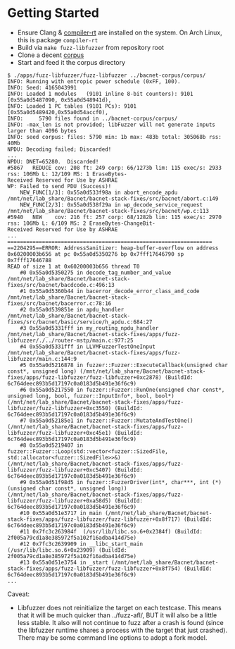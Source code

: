 # Getting Started

* Ensure Clang & [compiler-rt](https://compiler-rt.llvm.org/) are installed on the system. On Arch Linux, this is package `compiler-rt`
* Build via `make fuzz-libfuzzer` from repository root
* Clone a decent [corpus](https://github.com/CrystalPeakSecurity/bacnet-corpus/tree/main)
* Start and feed it the corpus directory

```
$ ./apps/fuzz-libfuzzer/fuzz-libfuzzer ../bacnet-corpus/corpus/
INFO: Running with entropic power schedule (0xFF, 100).
INFO: Seed: 4165043991
INFO: Loaded 1 modules   (9101 inline 8-bit counters): 9101 [0x55a0d5487090, 0x55a0d548941d),
INFO: Loaded 1 PC tables (9101 PCs): 9101 [0x55a0d5489420,0x55a0d54accf0),
INFO:     5790 files found in ../bacnet-corpus/corpus/
INFO: -max_len is not provided; libFuzzer will not generate inputs larger than 4096 bytes
INFO: seed corpus: files: 5790 min: 1b max: 483b total: 305068b rss: 40Mb
NPDU: Decoding failed; Discarded!
...
NPDU: DNET=65280.  Discarded!
#5867	REDUCE cov: 208 ft: 249 corp: 66/1273b lim: 115 exec/s: 2933 rss: 106Mb L: 12/109 MS: 1 EraseBytes-
Received Reserved for Use by ASHRAE
WP: Failed to send PDU (Success)!
	NEW_FUNC[1/3]: 0x55a0d533f98a in abort_encode_apdu /mnt/net/lab_share/Bacnet/bacnet-stack-fixes/src/bacnet/abort.c:149
	NEW_FUNC[2/3]: 0x55a0d538f29a in wp_decode_service_request /mnt/net/lab_share/Bacnet/bacnet-stack-fixes/src/bacnet/wp.c:113
#5940	NEW    cov: 216 ft: 257 corp: 68/1282b lim: 115 exec/s: 2970 rss: 106Mb L: 6/109 MS: 2 EraseBytes-ChangeBit-
Received Reserved for Use by ASHRAE
...
=================================================================
==2204295==ERROR: AddressSanitizer: heap-buffer-overflow on address 0x60200003b656 at pc 0x55a0d5350276 bp 0x7fff17646790 sp 0x7fff17646788
READ of size 1 at 0x60200003b656 thread T0
    #0 0x55a0d5350275 in decode_tag_number_and_value /mnt/net/lab_share/Bacnet/bacnet-stack-fixes/src/bacnet/bacdcode.c:496:13
    #1 0x55a0d5360b44 in bacerror_decode_error_class_and_code /mnt/net/lab_share/Bacnet/bacnet-stack-fixes/src/bacnet/bacerror.c:78:16
    #2 0x55a0d539851e in apdu_handler /mnt/net/lab_share/Bacnet/bacnet-stack-fixes/src/bacnet/basic/service/h_apdu.c:684:27
    #3 0x55a0d5331fff in my_routing_npdu_handler /mnt/net/lab_share/Bacnet/bacnet-stack-fixes/apps/fuzz-libfuzzer/./../router-mstp/main.c:977:25
    #4 0x55a0d5331fff in LLVMFuzzerTestOneInput /mnt/net/lab_share/Bacnet/bacnet-stack-fixes/apps/fuzz-libfuzzer/main.c:144:9
    #5 0x55a0d5216878 in fuzzer::Fuzzer::ExecuteCallback(unsigned char const*, unsigned long) (/mnt/net/lab_share/Bacnet/bacnet-stack-fixes/apps/fuzz-libfuzzer/fuzz-libfuzzer+0xc2878) (BuildId: 6c764deec893b5d17197c0a0183d5b491e36f6c9)
    #6 0x55a0d5217550 in fuzzer::Fuzzer::RunOne(unsigned char const*, unsigned long, bool, fuzzer::InputInfo*, bool, bool*) (/mnt/net/lab_share/Bacnet/bacnet-stack-fixes/apps/fuzz-libfuzzer/fuzz-libfuzzer+0xc3550) (BuildId: 6c764deec893b5d17197c0a0183d5b491e36f6c9)
    #7 0x55a0d52185e1 in fuzzer::Fuzzer::MutateAndTestOne() (/mnt/net/lab_share/Bacnet/bacnet-stack-fixes/apps/fuzz-libfuzzer/fuzz-libfuzzer+0xc45e1) (BuildId: 6c764deec893b5d17197c0a0183d5b491e36f6c9)
    #8 0x55a0d5219407 in fuzzer::Fuzzer::Loop(std::vector<fuzzer::SizedFile, std::allocator<fuzzer::SizedFile>>&) (/mnt/net/lab_share/Bacnet/bacnet-stack-fixes/apps/fuzz-libfuzzer/fuzz-libfuzzer+0xc5407) (BuildId: 6c764deec893b5d17197c0a0183d5b491e36f6c9)
    #9 0x55a0d51f98d5 in fuzzer::FuzzerDriver(int*, char***, int (*)(unsigned char const*, unsigned long)) (/mnt/net/lab_share/Bacnet/bacnet-stack-fixes/apps/fuzz-libfuzzer/fuzz-libfuzzer+0xa58d5) (BuildId: 6c764deec893b5d17197c0a0183d5b491e36f6c9)
    #10 0x55a0d51e3717 in main (/mnt/net/lab_share/Bacnet/bacnet-stack-fixes/apps/fuzz-libfuzzer/fuzz-libfuzzer+0x8f717) (BuildId: 6c764deec893b5d17197c0a0183d5b491e36f6c9)
    #11 0x7fc3c263984f  (/usr/lib/libc.so.6+0x2384f) (BuildId: 2f005a79cd1a8e385972f5a102f16adba414d75e)
    #12 0x7fc3c2639909 in __libc_start_main (/usr/lib/libc.so.6+0x23909) (BuildId: 2f005a79cd1a8e385972f5a102f16adba414d75e)
    #13 0x55a0d51e3754 in _start (/mnt/net/lab_share/Bacnet/bacnet-stack-fixes/apps/fuzz-libfuzzer/fuzz-libfuzzer+0x8f754) (BuildId: 6c764deec893b5d17197c0a0183d5b491e36f6c9)
...
```

Caveat:

* Libfuzzer does not reinitialize the target on each testcase. This means that it will be much quicker than ../fuzz-afl/, BUT it will also be a little less stable. It also will not continue to fuzz after a crash is found (since the libfuzzer runtime shares a process with the target that just crashed). There may be some command line options to adopt a fork model.
